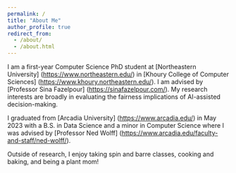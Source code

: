```yaml
---
permalink: /
title: "About Me"
author_profile: true
redirect_from: 
  - /about/
  - /about.html
---
```


I am a first-year Computer Science PhD student at [Northeastern University] (https://www.northeastern.edu/) in [Khoury College of Computer Sciences] (https://www.khoury.northeastern.edu/). I am advised by [Professor Sina Fazelpour] (https://sinafazelpour.com/). My research interests are broadly in evaluating the fairness implications of AI-assisted decision-making.

I graduated from [Arcadia University] (https://www.arcadia.edu/) in May 2023 with a B.S. in Data Science and a minor in Computer Science where I was advised by [Professor Ned Wolff] (https://www.arcadia.edu/faculty-and-staff/ned-wolff/). 

Outside of research, I enjoy taking spin and barre classes, cooking and baking, and being a plant mom!
